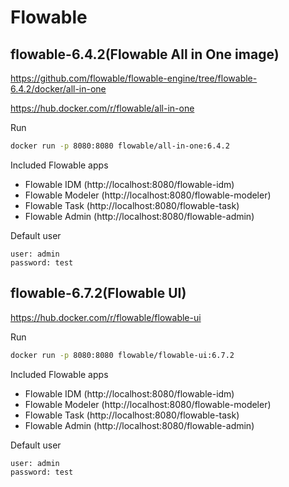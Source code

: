 # Flowable

## flowable-6.4.2(Flowable All in One image)

https://github.com/flowable/flowable-engine/tree/flowable-6.4.2/docker/all-in-one

https://hub.docker.com/r/flowable/all-in-one

Run

```bash
docker run -p 8080:8080 flowable/all-in-one:6.4.2
```

Included Flowable apps

* Flowable IDM  (http://localhost:8080/flowable-idm)
* Flowable Modeler  (http://localhost:8080/flowable-modeler)
* Flowable Task  (http://localhost:8080/flowable-task)
* Flowable Admin  (http://localhost:8080/flowable-admin)

Default user

```
user: admin  
password: test
```

## flowable-6.7.2(Flowable UI)

https://hub.docker.com/r/flowable/flowable-ui

Run

```bash
docker run -p 8080:8080 flowable/flowable-ui:6.7.2
```

Included Flowable apps

* Flowable IDM (http://localhost:8080/flowable-idm)
* Flowable Modeler (http://localhost:8080/flowable-modeler)
* Flowable Task (http://localhost:8080/flowable-task)
* Flowable Admin (http://localhost:8080/flowable-admin)

Default user

```
user: admin  
password: test
```
